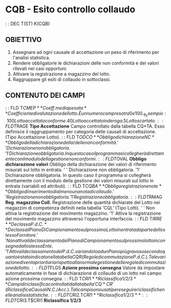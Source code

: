 # CQB - Esito controllo collaudo
 :  : DEC T(ST) K(CQB)
## OBIETTIVO
1. Assegnare ad ogni causale di accettazione un peso di riferimento per l'analisi statistica.
2. Rendere obbligatorie le dichiarazioni delle non conformità e dei valori rilevati nei casi opportuni.
3. Attivare la registrazione a magazzino del lotto.
4. Raggruppare gli esiti di collaudo in sottoclassi.
## CONTENUTO DEI CAMPI
 :  : FLD T$CMEP **Coeff. media pesata**
Coefficiente di valutazione del lotto. È un numero compreso tra 0 e 100.
_9_Esempio : 
100  Lotto accettato conforme.
40   Lotto accettato in deroga.
5    Lotto scartato.
 :  : FLD T$RAGE **Tipo Accettazione**
Campo controllato dalla tabella CQ*TA. Esso definisce il raggruppamento per categoria delle causali di accettazione.
(Tipo Accettazione Lotto).
 :  : FLD T$ODCO **Obbligo dichiarazione NC**
Obbligo della dichiarazione della/delle non conformità.
' '  Dichiarazione non obbligatoria.
'1'  Dichiarazione obbligatoria. In questo caso il programma si collegherà direttamente con il modulo della gestione non conformi.
 :  : FLD T$OVAL **Obbligo dichiarazione valori**
Obbligo della dichiarazione dei valori di riferimento misurati sul lotto in entrata.
' '  Dichiarazione non obbligatoria.
'1'  Dichiarazione obbligatoria. In questo caso il programma si collegherà direttamente con il modulo della gestione dei valori misurati sul lotto in entrata (variabili ed attributi).
 :  : FLD T$CQBA **Obbligo registrazione note**
Obbligo di inserimento di almeno una nota di collaudo.
' '  Registrazione non obbligatoria.
'1'  Registrazione obbligatoria.
 :  : FLD T$RMAG **Reg. magazzino Coll.**
Registrazione delle quantità dichiarate del Lotto nei magazzini di competenza definiti nella tabella 'CQL' (Tipo Lotti).
' '  Non attiva la registrazione del movimento magazzino.
'1'  Attiva la registrazione del movimento magazzino attraverso l'opportuna interfaccia.
 :  : FLD T$IRRE **Declassa P.d.C.**
Declassa il Piano Di Campionamento sul prossimo Lotto in entrata da parte dello stesso Fornitore.
' '  Non attiva il declassamento del Piano di Campionamento sul prossimo lotto in consegna dallo stesso Ente.
'1'  Attiva il declassamento del P.d.C. variandolo ad un Piano più gravoso secondo quanto è stato indicato nella tabella CQR (Regole di commutazione P.d.C.).
Tale variazione diventa prioritaria rispetto alla normale gestione delle regole di commutazione del lotto.
 :  : FLD T$FLG5 **Azione prossima consegna**
Valore da impostare automaticamente in fase di dichiarazione di collaudo di un lotto nel campo azione prossima consegna.
 :  : FLD T$CRI1 **Riclassifica 1/2/3**
Campi di riclassifica controllati dalla tabella 'CQ*CR' (Riclassifica Causali N.C./Acc.). Tali campi sono usati per eseguire riclassifiche nelle analisi statistiche.
 :  : FLD T$CRI2.T$CRI1 **Riclassifica 1/2/3**
 :  : FLD T$CRI3.T$CRI1 **Riclassifica 1/2/3**
